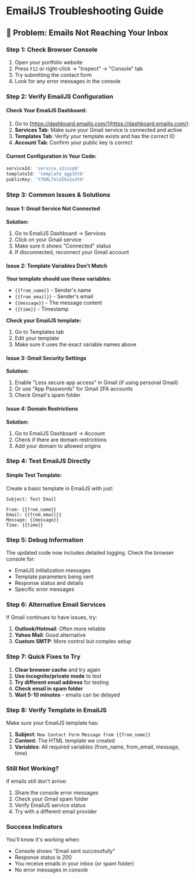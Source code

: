 # EmailJS Troubleshooting Guide

## 🚨 Problem: Emails Not Reaching Your Inbox

### Step 1: Check Browser Console
1. Open your portfolio website
2. Press `F12` or right-click → "Inspect" → "Console" tab
3. Try submitting the contact form
4. Look for any error messages in the console

### Step 2: Verify EmailJS Configuration

#### Check Your EmailJS Dashboard:
1. Go to [https://dashboard.emailjs.com/](https://dashboard.emailjs.com/)
2. **Services Tab**: Make sure your Gmail service is connected and active
3. **Templates Tab**: Verify your template exists and has the correct ID
4. **Account Tab**: Confirm your public key is correct

#### Current Configuration in Your Code:
```javascript
serviceId: 'service_s2insp8'
templateId: 'template_qgp35tb' 
publicKey: 'Y7GRL7nldIkn1u3t0'
```

### Step 3: Common Issues & Solutions

#### Issue 1: Gmail Service Not Connected
**Solution:**
1. Go to EmailJS Dashboard → Services
2. Click on your Gmail service
3. Make sure it shows "Connected" status
4. If disconnected, reconnect your Gmail account

#### Issue 2: Template Variables Don't Match
**Your template should use these variables:**
- `{{from_name}}` - Sender's name
- `{{from_email}}` - Sender's email
- `{{message}}` - The message content
- `{{time}}` - Timestamp

**Check your EmailJS template:**
1. Go to Templates tab
2. Edit your template
3. Make sure it uses the exact variable names above

#### Issue 3: Gmail Security Settings
**Solution:**
1. Enable "Less secure app access" in Gmail (if using personal Gmail)
2. Or use "App Passwords" for Gmail 2FA accounts
3. Check Gmail's spam folder

#### Issue 4: Domain Restrictions
**Solution:**
1. Go to EmailJS Dashboard → Account
2. Check if there are domain restrictions
3. Add your domain to allowed origins

### Step 4: Test EmailJS Directly

#### Simple Test Template:
Create a basic template in EmailJS with just:
```
Subject: Test Email

From: {{from_name}}
Email: {{from_email}}
Message: {{message}}
Time: {{time}}
```

### Step 5: Debug Information

The updated code now includes detailed logging. Check the browser console for:
- EmailJS initialization messages
- Template parameters being sent
- Response status and details
- Specific error messages

### Step 6: Alternative Email Services

If Gmail continues to have issues, try:
1. **Outlook/Hotmail**: Often more reliable
2. **Yahoo Mail**: Good alternative
3. **Custom SMTP**: More control but complex setup

### Step 7: Quick Fixes to Try

1. **Clear browser cache** and try again
2. **Use incognito/private mode** to test
3. **Try different email address** for testing
4. **Check email in spam folder**
5. **Wait 5-10 minutes** - emails can be delayed

### Step 8: Verify Template in EmailJS

Make sure your EmailJS template has:
1. **Subject**: `New Contact Form Message from {{from_name}}`
2. **Content**: The HTML template we created
3. **Variables**: All required variables (from_name, from_email, message, time)

### Still Not Working?

If emails still don't arrive:
1. Share the console error messages
2. Check your Gmail spam folder
3. Verify EmailJS service status
4. Try with a different email provider

### Success Indicators

You'll know it's working when:
- Console shows "Email sent successfully"
- Response status is 200
- You receive emails in your inbox (or spam folder)
- No error messages in console

